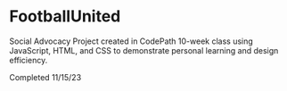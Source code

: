 # FootballUnited
Social Advocacy Project created in CodePath 10-week class using JavaScript, HTML, and CSS to demonstrate personal learning and design efficiency.

Completed 11/15/23

